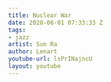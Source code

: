 ```yaml
---
title: Nuclear War
date: 2020-06-01 07:33:33 Z
tags:
- jazz
artist: Sun Ra
author: Lenart
youtube-url: lsPrINajncU
layout: youtube
---
```


